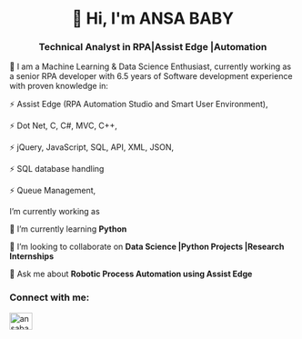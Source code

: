 <h1 align="center">👋 Hi, I'm ANSA BABY</h1>
<h3 align="center">Technical Analyst in RPA|Assist Edge |Automation</h3>
👀 I am a Machine Learning & Data Science Enthusiast, currently working as a senior RPA developer with 6.5 years of Software development experience with proven knowledge in:
 
   ⚡ Assist Edge (RPA Automation Studio and Smart User Environment),
 
   ⚡ Dot Net, C, C#, MVC, C++, 
 
   ⚡ jQuery, JavaScript, SQL, API, XML, JSON,
 
   ⚡ SQL database handling
 
   ⚡ Queue Management,


I’m currently working as 
 
 🌱 I’m currently learning **Python**

  👯 I’m looking to collaborate on **Data Science |Python Projects |Research Internships**

  💬 Ask me about **Robotic Process Automation using Assist Edge**

<h3 align="left">Connect with me:</h3>
<p align="left">
<a href="https://linkedin.com/in/ansababy" target="blank"><img align="center" src="https://raw.githubusercontent.com/rahuldkjain/github-profile-readme-generator/master/src/images/icons/Social/linked-in-alt.svg" alt="ansababy" height="30" width="40" /></a>
</p>

<!---
AnsaBaby/AnsaBaby is a ✨ special ✨ repository because its `README.md` (this file) appears on your GitHub profile.
You can click the Preview link to take a look at your changes.
--->
